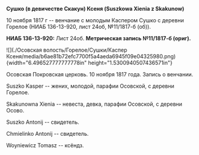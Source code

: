 **Сушко (в девичестве Скакун) Ксеня (Suszkowa Xienia z Skakunow)**

10 ноября 1817 г -- венчание с молодым Каспером Сушко с деревни Горелое
(НИАБ 136-13-920, лист 24об, №11/1817-б (об)).

**НИАБ 136-13-920:** Лист 24об. **Метрическая запись №11/1817-б
(ориг).**

![](./Осовская волость/Горелое/Сушки/Каспер Ксеня/media/b6ae81b72efc7700f5a4aeda6945f09e04325980.png){width="6.496527777777778in"
height="1.5300940507436571in"}

Осовская Покровская церковь. 10 ноября 1817 года. Запись о венчании.

Suszko Kasper -- жених, молодой, парафии Осовской, с деревни Горелое.

Skakunowna Xienia -- невеста, девка, парафии Осовской, с деревни Осово.

Suszko Antonij -- свидетель.

Chmielinko Antonij -- свидетель.

Woyniewicz Tomasz -- ксёндз.
